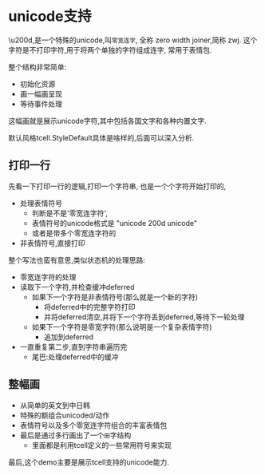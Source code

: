 # unicode支持

\u200d,是一个特殊的unicode,叫`零宽连字`,
全称 zero width joiner,简称 zwj.
这个字符是不打印字符,用于将两个单独的字符组成连字,
常用于表情包.

整个结构非常简单:

- 初始化资源
- 画一幅画呈现
- 等待事件处理

这幅画就是展示unicode字符,其中包括各国文字和各种内置文字.

默认风格tcell.StyleDefault具体是啥样的,后面可以深入分析.

## 打印一行

先看一下打印一行的逻辑,打印一个字符串,
也是一个个字符开始打印的,

- 处理表情符号
  - 判断是不是'零宽连字符',
  - 表情符号的unicode格式是 "unicode 200d unicode"
  - 或者是带多个零宽连字符的
- 非表情符号,直接打印

整个写法也蛮有意思,类似状态机的处理思路:

- 零宽连字符的处理
- 读取下一个字符,并检查缓冲deferred
  - 如果下一个字符是非表情符号(那么就是一个新的字符)
    - 将deferred中的完整字符打印
    - 并将deferred清空,并将下一个字符丢到deferred,等待下一轮处理
  - 如果下一个字符是零宽字符(那么说明是一个复杂表情字符)
    - 追加到deferred
- 一直重复第二步,直到字符串遍历完
  - 尾巴:处理deferred中的缓冲

## 整幅画

- 从简单的英文到中日韩
- 特殊的额组合unicoded/动作
- 表情符号以及多个零宽连字符组合的丰富表情包
- 最后是通过多行画出了一个`田`字结构
  - 里面都是利用tcell定义的一些常用符号来实现

最后,这个demo主要是展示tcell支持的unicode能力.
